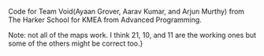 Code for Team Void(Ayaan Grover, Aarav Kumar, and Arjun Murthy) from The Harker School for KMEA from Advanced Programming.

Note: not all of the maps work. I think 21, 10, and 11 are the working ones but some of the others might be correct too.}
